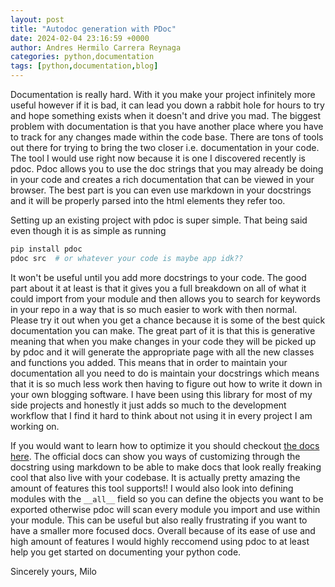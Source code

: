 ```yaml
---
layout: post
title: "Autodoc generation with PDoc"
date: 2024-02-04 23:16:59 +0000
author: Andres Hermilo Carrera Reynaga
categories: python,documentation
tags: [python,documentation,blog]
---
```

Documentation is really hard. With it you make your project infinitely more useful however if it is bad, it can lead you down a rabbit hole for hours to try and hope something exists when it doesn't and drive you mad. 
The biggest problem with documentation is that you have another place where you have to track for any changes made within the code base. There are tons of tools out there for trying to bring the two closer i.e. documentation in your code.
The tool I would use right now because it is one I discovered recently is pdoc. Pdoc allows you to use the doc strings that you may already be doing in your code and creates a rich documentation that can be viewed in your browser. The best part is you can even use markdown in your docstrings and it will be properly parsed into the html elements they refer too.

Setting up an existing project with pdoc is super simple. That being said even though it is as simple as running
```bash
pip install pdoc
pdoc src  # or whatever your code is maybe app idk??
```
It won't be useful until you add more docstrings to your code. The good part about it at least is that it gives you a full breakdown on all of what it could import from your module and then allows you to search for keywords in your repo in a way that is so much easier to work with then normal. Please try it out when you get a chance because it is some of the best quick documentation you can make. The great part of it is that this is generative meaning that when you make changes in your code they will be picked up by pdoc and it will generate the appropriate page with all the new classes and functions you added. This means that in order to maintain your documentation all you need to do is maintain your docstrings which means that it is so much less work then having to figure out how to write it down in your own blogging software. 
I have been using this library for most of my side projects and honestly it just adds so much to the development workflow that I find it hard to think about not using it in every project I am working on. 

If you would want to learn how to optimize it you should checkout [the docs here](https://pdoc.dev/docs/pdoc.html). The official docs can show you ways of customizing through the docstring using markdown to be able to make docs that look really freaking cool that also live with your codebase. It is actually pretty amazing the amount of features this tool supports!! I would also look into defining modules with the `__all__` field so you can define the objects you want to be exported otherwise pdoc will scan every module you import and use within your module. This can be useful but also really frustrating if you want to have a smaller more focused docs. Overall because of its ease of use and high amount of features I would highly reccomend using pdoc to at least help you get started on documenting your python code.

Sincerely yours,
    Milo